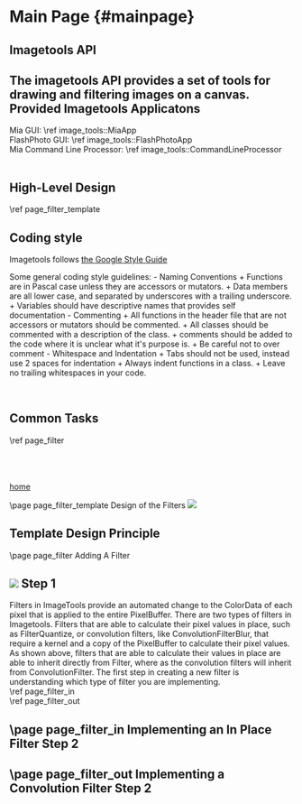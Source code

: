 Main Page	{#mainpage}
============

Imagetools API
--------------
The imagetools API provides a set of tools for drawing and filtering images on a
 canvas.
<br>
Provided Imagetools Applicatons
-------------------------------
Mia GUI: \ref image_tools::MiaApp <br>
FlashPhoto GUI: \ref image_tools::FlashPhotoApp <br>
Mia Command Line Processor: \ref image_tools::CommandLineProcessor <br>
<br>

High-Level Design
-----------------
\ref page_filter_template
<br>

Coding style
------------
Imagetools follows <a HREF="https://google.github.io/styleguide/cppguide.html"> the Google Style Guide </a> <br>
<p>
Some general coding style guidelines:
  - Naming Conventions
    + Functions are in Pascal case unless they are accessors or mutators.
    + Data members are all lower case, and separated by underscores with a trailing underscore.
    + Variables should have descriptive names that provides self documentation
  - Commenting
    + All functions in the header file that are not accessors or mutators should be commented.
    + All classes should be commented with a description of the class.
    + comments should be added to the code where it is unclear what it's purpose is.
    + Be careful not to over comment
  - Whitespace and Indentation
    + Tabs should not be used, instead use 2 spaces for indentation
    + Always indent functions in a class.
    + Leave no trailing whitespaces in your code.
</p>
<br>

Common Tasks
------------
\ref page_filter <br>

<br><br><br>
<a HREF="../index.html"> home </a>

<!--high-level design-->
<!--\Filter-->
\page page_filter_template Design of the Filters
![](../img/filter_uml.png)

Template Design Principle
-------------------------

<!--adding a filter-->
\page page_filter Adding A Filter
<!--loading an image-->
![](../img/filter_uml.png)
Step 1
------
  Filters in ImageTools provide an automated change to the ColorData of each
pixel that is applied to the entire PixelBuffer. There are two types of filters
 in Imagetools. Filters that are able to calculate their pixel values in place,
such as FilterQuantize, or convolution filters, like ConvolutionFilterBlur, that
require a kernel and a copy of the PixelBuffer to calculate their pixel values.
As shown above, filters that are able to calculate their values in place are
able to inherit directly from Filter, where as the convolution filters will
inherit from ConvolutionFilter. The first step in creating a new filter is
understanding which type of filter you are implementing. <br>
\ref page_filter_in <br>
\ref page_filter_out <br>

<!--In place filters-->
\page page_filter_in Implementing an In Place Filter
Step 2
------

<!--convolution filters-->
\page page_filter_out Implementing a Convolution Filter
Step 2
------
